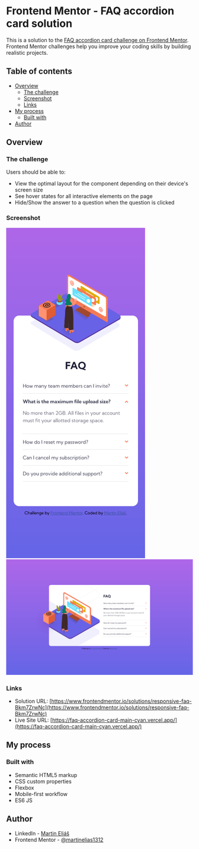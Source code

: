 # Frontend Mentor - FAQ accordion card solution

This is a solution to the [FAQ accordion card challenge on Frontend Mentor](https://www.frontendmentor.io/challenges/faq-accordion-card-XlyjD0Oam). Frontend Mentor challenges help you improve your coding skills by building realistic projects. 

## Table of contents

- [Overview](#overview)
  - [The challenge](#the-challenge)
  - [Screenshot](#screenshot)
  - [Links](#links)
- [My process](#my-process)
  - [Built with](#built-with)
- [Author](#author)

## Overview

### The challenge

Users should be able to:

- View the optimal layout for the component depending on their device's screen size
- See hover states for all interactive elements on the page
- Hide/Show the answer to a question when the question is clicked

### Screenshot

![375px](assets/img/375px.png)
![1440px](assets/img/1440px.png)

### Links

- Solution URL: [https://www.frontendmentor.io/solutions/responsive-faq-Bkm7ZrwNc](https://www.frontendmentor.io/solutions/responsive-faq-Bkm7ZrwNc)
- Live Site URL: [https://faq-accordion-card-main-cyan.vercel.app/](https://faq-accordion-card-main-cyan.vercel.app/)

## My process

### Built with

- Semantic HTML5 markup
- CSS custom properties
- Flexbox
- Mobile-first workflow
- ES6 JS

## Author

- LinkedIn - [Martin Eliáš](https://www.linkedin.com/in/martin-eli%C3%A1%C5%A1-455550209/)
- Frontend Mentor - [@martinelias1312](https://www.frontendmentor.io/profile/martinelias1312)
